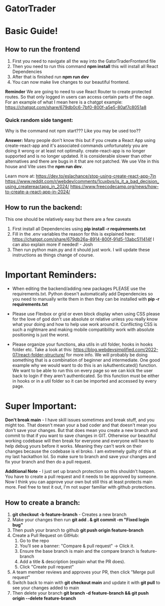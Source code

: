 # GatorTrader

# Basic Guide!

## How to run the frontend 
1. First you need to navigate all the way into the GatorTraderFrontend file
2. Then you need to run this command **npm install** this will install all React Dependencies
3. After that is finished run **npm run dev**
4. You can now make live changes to our beautiful frontend. 

**Reminder** We are going to need to use React Router to create protected routes. So that only logged in users can access certain parts of the oage.
For an example of what I mean here is a chatgpt example: https://chatgpt.com/share/679db0c6-7bf0-800f-a5e5-80af7c8051a8


### Quick random side tangent:
Why is the command not npm start??? Like you may be used too??

**Answer:** Many people don't know this but if you create a React App using create-react-app and it's associated commands
unfortunately you are doing it wrong or at least not optimally. create-react-app is no longer supported and is no longer updated.
It is considerable slower than other alternatives and there are bugs in it that are not patched. We use Vite in this house and
Vite uses the **npm run dev**. 

Learn more at: 
https://dev.to/eslachance/stop-using-create-react-app-7in
https://www.reddit.com/r/webdev/comments/1cuxbvs/is_it_a_bad_decision_using_createreactapp_in_2024/
https://www.freecodecamp.org/news/how-to-create-a-react-app-in-2024/


## How to run the backend:
This one should be relatively easy but there are a few caveats
1. First install all Dependencies using **pip install -r requirements.txt** 
2. Fill in the .env variables the reason for this is explained here: https://chatgpt.com/share/679db26a-8914-800f-91d5-13abc511414f I can also explain more if needed! - Josh
3. Then run python main.py and it should just work. I will update these instructions as things change of course. 


# Important Reminders:
- When editing the backend/adding new packages PLEASE use the requirements.txt. Python doesn't automatically add Dependencies so you need to manually write them in then they can be installed with **pip -r requirements.txt** 

- Please use Flexbox or grid or even block display when using CSS please for the love of god don't use absolute or relative unless you really know what your doing and how to help use work around it. Conflicting CSS is such a nightmare and making mobile compatibility work with absolute positioning is just the worst. 

- Please organize your functions, aka utils in util folder, hooks in hooks folder etc. Take a look at this: https://blog.webdevsimplified.com/2022-07/react-folder-structure/ for more info. We will probably be doing something that is a combination of beginner and intermediate. One good example why we would want to do this is an isAuthenticated() function. We want to be able to run this on every page so we can kick the user back to login if they aren't authenticated. So this function must be either in hooks or in a util folder so it can be imported and accessed by every page.


# Super Important:
**Don't break main** - I have skill issues sometimes and break stuff, and you might too. That doesn't mean your a bad coder and that doesn't mean you don't save your changes. But that does mean you create a new branch and commit to that if you want to save changes in GIT. Otherwise our beautiful working codebase will then break for everyone and everyone will have to help debug yours before it works. Meaning they can't work on their changes because the codebase is el broko. I am extremely guilty of this at my last hackathon lol. So make sure to branch and save your changes and fix your branch and then do a pull request.

**Additional Note** - I just set up branch protection so this shouldn't happen. You have to create a pull request and it needs to be approved by someone. Now I think you can approve your own but still this at least protects main more. Feel free to test it out, I'm not super familiar with github protections.

## How to create a branch:
1. **git checkout -b feature-branch** - Creates a new branch 
2. Make your changes then run **git add . & git commit -m "Fixed login bug"** 
3. Then push your branch to github **git push origin feature-branch**
4. Create a Pull Request on GitHub:
    1. Go to the repo
    2. You’ll see a banner: "Compare & pull request" → Click it.
    3. Ensure the base branch is main and the compare branch is feature-branch
    4. Add a title & description (explain what the PR does).
    5. Click "Create pull request"
5. A team member reviews and approves your PR, then click "Merge pull request"
6. Switch back to main with **git checkout main** and update it with **git pull** to see your changes added to main
7. Then delete your branch **git branch -d feature-branch && git push origin --delete feature-branch**


